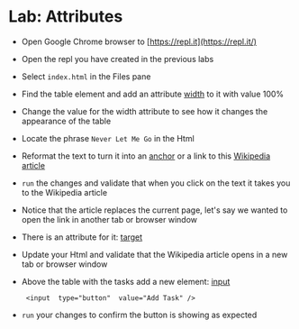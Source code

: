 # Lab: Attributes

* Open Google Chrome browser to [https://repl.it](https://repl.it/)

* Open the repl you have created in the previous labs

* Select `index.html` in the Files pane

* Find the table element and add an attribute [width](https://www.w3resource.com/html/attributes/html-width-attribute.php) to it with value 100%

* Change the value for the width attribute to see how it changes the appearance of the table

* Locate the phrase `Never Let Me Go` in the Html

* Reformat the text to turn it into an [anchor](https://www.w3schools.com/tags/tag_a.asp) or a link to this [Wikipedia article](https://en.wikipedia.org/wiki/Never_Let_Me_Go_%28novel%29)

* `run` the changes and validate that when you click on the text it takes you to the Wikipedia article

* Notice that the article replaces the current page, let's say we wanted to open the link in another tab or browser window

* There is an attribute for it: [target](https://www.w3schools.com/tags/att_a_target.asp)

* Update your Html and validate that the Wikipedia article opens in a new tab or browser window

* Above the table with the tasks add a new element: [input](https://www.w3schools.com/tags/tag_img.asp)

  ```
   <input  type="button"  value="Add Task" />
  ```

* `run` your changes to confirm the button is showing as expected



